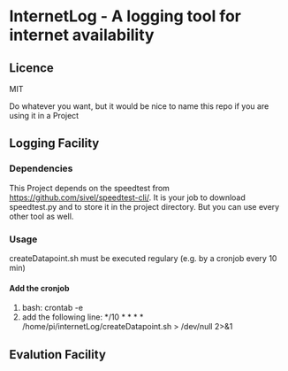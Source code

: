 # InternetLog - A logging tool for internet availability


## Licence

MIT

Do whatever you want, but it would be nice to name this repo if you are using it in a Project

## Logging Facility
### Dependencies
This Project depends on the speedtest from https://github.com/sivel/speedtest-cli/.
It is your job to download speedtest.py and to store it in the project directory.
But you can use every other tool as well.

### Usage
createDatapoint.sh must be executed regulary (e.g. by a cronjob every 10 min)

#### Add the cronjob
1. bash: crontab -e
2. add the following line: */10 * * * * /home/pi/internetLog/createDatapoint.sh > /dev/null 2>&1 


## Evalution Facility

